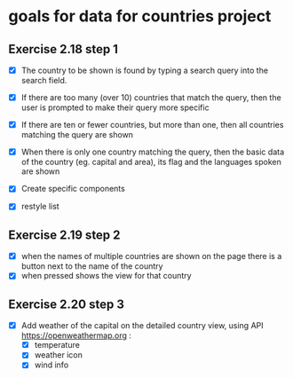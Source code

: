 # goals for data for countries project

## Exercise 2.18 step 1
- [x] The country to be shown is found by typing a search query into the search field.
- [x] If there are too many (over 10) countries that match the query, then the user is prompted to make their query more specific

- [x] If there are ten or fewer countries, but more than one, then all countries matching the query are shown
- [x] When there is only one country matching the query, then the basic data of the country (eg. capital and area), its flag and the languages spoken are shown
- [x] Create specific components
- [x] restyle list

## Exercise 2.19 step 2
- [x] when the names of multiple countries are shown on the page there is a button next to the name of the country
- [x] when pressed shows the view for that country

## Exercise 2.20 step 3
- [x] Add weather of the capital on the detailed country view, using API https://openweathermap.org :
    - [x] temperature
    - [x] weather icon
    - [x] wind info